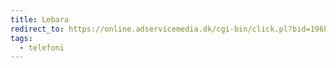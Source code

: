 ```yaml
---
title: Lebara
redirect_to: https://online.adservicemedia.dk/cgi-bin/click.pl?bid=1968752&media_id=81507
tags:
  - telefoni
---
```

